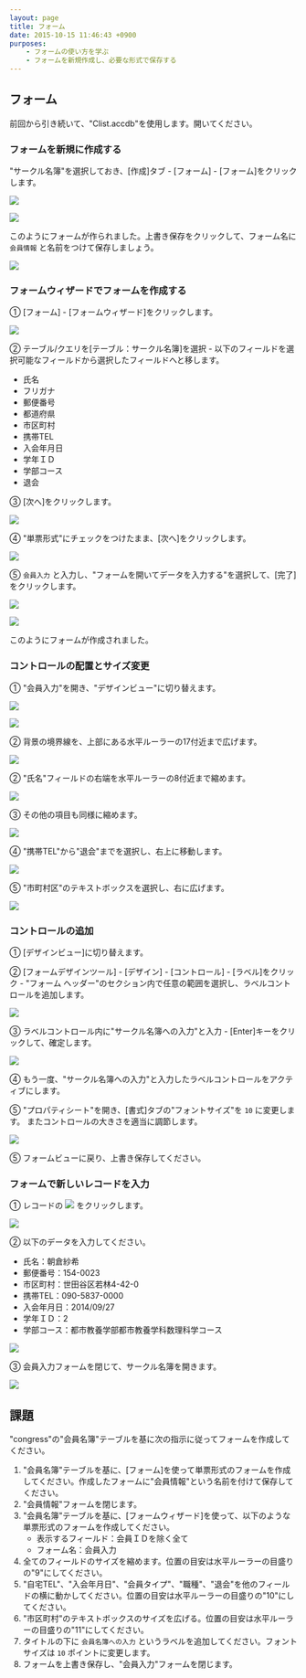 ```yaml
---
layout: page
title: フォーム
date: 2015-10-15 11:46:43 +0900
purposes:
    - フォームの使い方を学ぶ
    - フォームを新規作成し、必要な形式で保存する
---
```



フォーム
--------

前回から引き続いて、"Clist.accdb"を使用します。開いてください。


### フォームを新規に作成する

"サークル名簿"を選択しておき、[作成]タブ - [フォーム] - [フォーム]をクリックします。

![](./pic/autoform1.png)

![](./pic/autoform2.png)

このようにフォームが作られました。上書き保存をクリックして、フォーム名に `会員情報` と名前をつけて保存しましょう。

![](./pic/autoform3.png)


### フォームウィザードでフォームを作成する

&#9312; [フォーム] - [フォームウィザード]をクリックします。

![](./pic/formwizard1.png)

&#9313; テーブル/クエリを[テーブル：サークル名簿]を選択 - 以下のフィールドを選択可能なフィールドから選択したフィールドへと移します。

-   氏名
-   フリガナ
-   郵便番号
-   都道府県
-   市区町村
-   携帯TEL
-   入会年月日
-   学年ＩＤ
-   学部コース
-   退会

&#9314; [次へ]をクリックします。

![](./pic/formwizard2.png)

&#9315; "単票形式"にチェックをつけたまま、[次へ]をクリックします。

![](./pic/formwizard3.png)

&#9316; `会員入力` と入力し、"フォームを開いてデータを入力する"を選択して、[完了]をクリックします。

![](./pic/formwizard5.png)

![](./pic/formwizard6.png)

このようにフォームが作成されました。


### コントロールの配置とサイズ変更

&#9312; "会員入力"を開き、"デザインビュー"に切り替えます。

![](./pic/controldesign1.png)

![](./pic/controldesign2.png)

&#9313; 背景の境界線を、上部にある水平ルーラーの17付近まで広げます。

![](./pic/controldesign3.png)

&#9313; "氏名"フィールドの右端を水平ルーラーの8付近まで縮めます。

![](./pic/controldesign4.png)

&#9314; その他の項目も同様に縮めます。

![](./pic/controldesign5.png)

&#9315; "携帯TEL"から"退会"までを選択し、右上に移動します。

![](./pic/controldesign6.png)

&#9316; "市町村区"のテキストボックスを選択し、右に広げます。

![](./pic/controldesign7.png)


### コントロールの追加

&#9312; [デザインビュー]に切り替えます。

&#9313; [フォームデザインツール] - [デザイン] - [コントロール] - [ラベル]をクリック - "フォーム ヘッダー"のセクション内で任意の範囲を選択し、ラベルコントロールを追加します。

![](./pic/control1.png)

&#9314; ラベルコントロール内に"サークル名簿への入力"と入力 - [Enter]キーをクリックして、確定します。

![](./pic/control2.png)

&#9315; もう一度、"サークル名簿への入力"と入力したラベルコントロールをアクティブにします。

&#9316; "プロパティシート"を開き、[書式]タブの"フォントサイズ"を `10` に変更します。
またコントロールの大きさを適当に調節します。

![](./pic/control3.png)

&#9316; フォームビューに戻り、上書き保存してください。


### フォームで新しいレコードを入力

&#9312; レコードの <img src="../pic/newrecord.png" /> をクリックします。

![](./pic/new1.png)

&#9313; 以下のデータを入力してください。

-   氏名：朝倉紗希
-   郵便番号：154-0023
-   市区町村：世田谷区若林4-42-0
-   携帯TEL：090-5837-0000
-   入会年月日：2014/09/27
-   学年ＩＤ：2
-   学部コース：都市教養学部都市教養学科数理科学コース

![](./pic/new2.png)

&#9314; 会員入力フォームを閉じて、サークル名簿を開きます。

![](./pic/new3.png)


課題
----

"congress"の"会員名簿"テーブルを基に次の指示に従ってフォームを作成してください。

1. "会員名簿"テーブルを基に、[フォーム]を使って単票形式のフォームを作成してください。作成したフォームに"会員情報"という名前を付けて保存してください。
2. "会員情報"フォームを閉じます。
3. "会員名簿"テーブルを基に、[フォームウィザード]を使って、以下のような単票形式のフォームを作成してください。
    -   表示するフィールド：会員ＩＤを除く全て
    -   フォーム名：会員入力
4. 全てのフィールドのサイズを縮めます。位置の目安は水平ルーラーの目盛りの"9"にしてください。
5. "自宅TEL"、"入会年月日"、"会員タイプ"、"職種"、"退会"を他のフィールドの横に動かしてください。位置の目安は水平ルーラーの目盛りの"10"にしてください。
6. "市区町村"のテキストボックスのサイズを広げる。位置の目安は水平ルーラーの目盛りの"11"にしてください。
7. タイトルの下に `会員名簿への入力` というラベルを追加してください。フォントサイズは `10` ポイントに変更します。
8. フォームを上書き保存し、"会員入力"フォームを閉じます。
